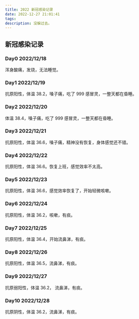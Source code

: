 ```yaml
---
title: 2022 新冠感染记录
date: 2022-12-27 21:01:41
tags:
description: 没躲过去。
---
```


## 新冠感染记录

### Day0 2022/12/18 

浑身酸痛，发烧，无法睡觉。

### Day1 2022/12/19

抗原阳性，体温 38.2，嗓子痛，吃了 999 感冒灵，一整天都在昏睡。

### Day2 2022/12/20

体温 38.4，嗓子痛，吃了 999 感冒灵，一整天都在昏睡。

### Day3 2022/12/21 

抗原阳性，体温 36.6，嗓子痛，精神没有恢复，身体感觉还不错。

### Day4 2022/12/22

抗原阳性，体温 36.6。恢复上班，感觉效率不太高。

### Day5 2022/12/23 

抗原阳性，体温 36.6，感觉效率恢复了，开始轻微咳嗽。

### Day6 2022/12/24

抗原阳性，体温 36.2，咳嗽，有痰。

### Day7 2022/12/25

抗原阳性，体温 36.4，开始流鼻涕，有痰。

### Day8 2022/12/26

抗原阳性，体温 36.5，流鼻涕，有痰。

### Day9 2022/12/27

抗原弱阳性，体温 36.2， 流鼻涕，有痰。

### Day10 2022/12/28

抗原阴性，体温 36.2，流鼻涕，有痰。



